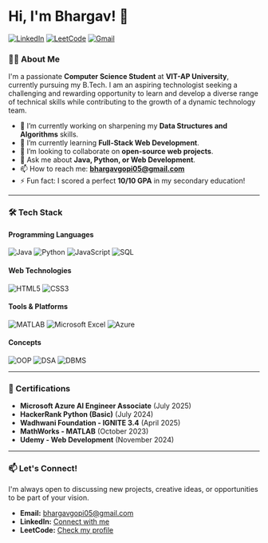 # Hi, I'm Bhargav! 👋

[![LinkedIn](https://img.shields.io/badge/LinkedIn-0A66C2?style=for-the-badge&logo=linkedin&logoColor=white)](https://www.linkedin.com/in/your-linkedin-profile) [![LeetCode](https://img.shields.io/badge/LeetCode-FFA116?style=for-the-badge&logo=leetcode&logoColor=black)](https://leetcode.com/u/your-leetcode-profile/) [![Gmail](https://img.shields.io/badge/Gmail-EA4335?style=for-the-badge&logo=gmail&logoColor=white)](mailto:bhargavgopi05@gmail.com)

### 👨‍💻 About Me
I'm a passionate **Computer Science Student** at **VIT-AP University**, currently pursuing my B.Tech. I am an aspiring technologist seeking a challenging and rewarding opportunity to learn and develop a diverse range of technical skills while contributing to the growth of a dynamic technology team.

- 🔭 I’m currently working on sharpening my **Data Structures and Algorithms** skills.
- 🌱 I’m currently learning **Full-Stack Web Development**.
- 👯 I’m looking to collaborate on **open-source web projects**.
- 💬 Ask me about **Java, Python, or Web Development**.
- 📫 How to reach me: **bhargavgopi05@gmail.com**
- ⚡ Fun fact: I scored a perfect **10/10 GPA** in my secondary education!

---

### 🛠️ Tech Stack

#### **Programming Languages**
![Java](https://img.shields.io/badge/Java-ED8B00?style=for-the-badge&logo=openjdk&logoColor=white)
![Python](https://img.shields.io/badge/Python-3776AB?style=for-the-badge&logo=python&logoColor=white)
![JavaScript](https://img.shields.io/badge/JavaScript-F7DF1E?style=for-the-badge&logo=javascript&logoColor=black)
![SQL](https://img.shields.io/badge/SQL-4479A1?style=for-the-badge&logo=mysql&logoColor=white)

#### **Web Technologies**
![HTML5](https://img.shields.io/badge/HTML5-E34F26?style=for-the-badge&logo=html5&logoColor=white)
![CSS3](https://img.shields.io/badge/CSS3-1572B6?style=for-the-badge&logo=css3&logoColor=white)

#### **Tools & Platforms**
![MATLAB](https://img.shields.io/badge/MATLAB-0076A8?style=for-the-badge&logo=mathworks&logoColor=white)
![Microsoft Excel](https://img.shields.io/badge/Microsoft_Excel-217346?style=for-the-badge&logo=microsoftexcel&logoColor=white)
![Azure](https://img.shields.io/badge/Azure_AI-0078D4?style=for-the-badge&logo=microsoftazure&logoColor=white)

#### **Concepts**
![OOP](https://img.shields.io/badge/OOP-B7410E?style=for-the-badge&logo=oop&logoColor=white)
![DSA](https://img.shields.io/badge/DSA-00599C?style=for-the-badge&logo=datastructures&logoColor=white)
![DBMS](https://img.shields.io/badge/DBMS-336791?style=for-the-badge&logo=database&logoColor=white)

---




### 📜 Certifications

- **Microsoft Azure AI Engineer Associate** (July 2025)
- **HackerRank Python (Basic)** (July 2024)
- **Wadhwani Foundation - IGNITE 3.4** (April 2025)
- **MathWorks - MATLAB** (October 2023)
- **Udemy - Web Development** (November 2024)

---

### 📫 Let's Connect!
I'm always open to discussing new projects, creative ideas, or opportunities to be part of your vision.

- **Email:** [bhargavgopi05@gmail.com](mailto:bhargavgopi05@gmail.com)
- **LinkedIn:** [Connect with me](https://www.linkedin.com/in/your-linkedin-profile)
- **LeetCode:** [Check my profile](https://leetcode.com/u/your-leetcode-profile/)
